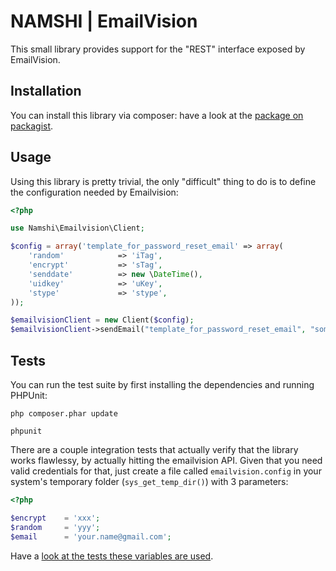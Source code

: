 # NAMSHI | EmailVision

This small library provides support for the
"REST" interface exposed by EmailVision.

## Installation

You can install this library via composer: have a look
at the [package on packagist](https://packagist.org/packages/namshi/emailvision).

## Usage

Using this library is pretty trivial, the only "difficult" thing to do
is to define the configuration needed by Emailvision:

``` php
<?php

use Namshi\Emailvision\Client;

$config = array('template_for_password_reset_email' => array(
    'random'            => 'iTag',
    'encrypt'           => 'sTag',
    'senddate'          => new \DateTime(),
    'uidkey'            => 'uKey',
    'stype'             => 'stype',
));

$emailvisionClient = new Client($config);
$emailvisionClient->sendEmail("template_for_password_reset_email", "someone@gmail.com", array('name' => 'Alex'));
```

## Tests

You can run the test suite by first installing the
dependencies and running PHPUnit:

```
php composer.phar update

phpunit
```

There are a couple integration tests that actually verify that the library
works flawlessy, by actually hitting the emailvision API. Given that you need
valid credentials for that, just create a file called `emailvision.config`
in your system's temporary folder (`sys_get_temp_dir()`) with 3 parameters:

``` php
<?php

$encrypt    = 'xxx';
$random     = 'yyy';
$email      = 'your.name@gmail.com';
```

Have a [look at the tests these variables are used](https://github.com/namshi/emailvision/blob/1.0.0/Test/ClientTest.php#L77).